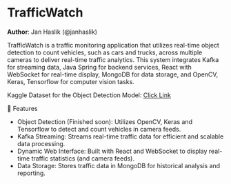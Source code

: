 # TrafficWatch

**Author**: Jan Haslik (@janhaslik)

TrafficWatch is a traffic monitoring application that utilizes real-time object detection to count vehicles, such as cars and trucks, across multiple cameras to deliver real-time traffic analytics. This system integrates Kafka for streaming data, Java Spring for backend services, React with WebSocket for real-time display, MongoDB for data storage, and OpenCV, Keras, Tensorflow for computer vision tasks.

Kaggle Dataset for the Object Detection Model: [Click Link](https://www.kaggle.com/datasets/sakshamjn/vehicle-detection-8-classes-object-detection/data)

🚀 Features

- Object Detection (Finished soon): Utilizes OpenCV, Keras and Tensorflow to detect and count vehicles in camera feeds.
- Kafka Streaming: Streams real-time traffic data for efficient and scalable data processing.
- Dynamic Web Interface: Built with React and WebSocket to display real-time traffic statistics (and camera feeds).
- Data Storage: Stores traffic data in MongoDB for historical analysis and reporting.
